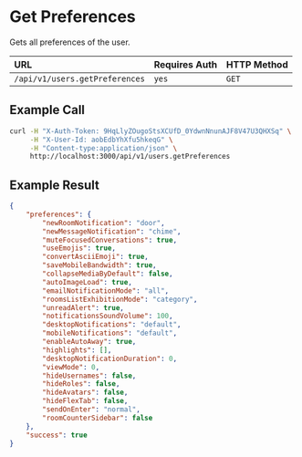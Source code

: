 # Get Preferences

Gets all preferences of the user.

| URL | Requires Auth | HTTP Method |
| :--- | :--- | :--- |
| `/api/v1/users.getPreferences` | `yes` | `GET` |

## Example Call

```bash
curl -H "X-Auth-Token: 9HqLlyZOugoStsXCUfD_0YdwnNnunAJF8V47U3QHXSq" \
     -H "X-User-Id: aobEdbYhXfu5hkeqG" \
     -H "Content-type:application/json" \
     http://localhost:3000/api/v1/users.getPreferences
```

## Example Result

```json
{
    "preferences": {
        "newRoomNotification": "door",
        "newMessageNotification": "chime",
        "muteFocusedConversations": true,
        "useEmojis": true,
        "convertAsciiEmoji": true,
        "saveMobileBandwidth": true,
        "collapseMediaByDefault": false,
        "autoImageLoad": true,
        "emailNotificationMode": "all",
        "roomsListExhibitionMode": "category",
        "unreadAlert": true,
        "notificationsSoundVolume": 100,
        "desktopNotifications": "default",
        "mobileNotifications": "default",
        "enableAutoAway": true,
        "highlights": [],
        "desktopNotificationDuration": 0,
        "viewMode": 0,
        "hideUsernames": false,
        "hideRoles": false,
        "hideAvatars": false,
        "hideFlexTab": false,
        "sendOnEnter": "normal",
        "roomCounterSidebar": false
    },
    "success": true
}
```
